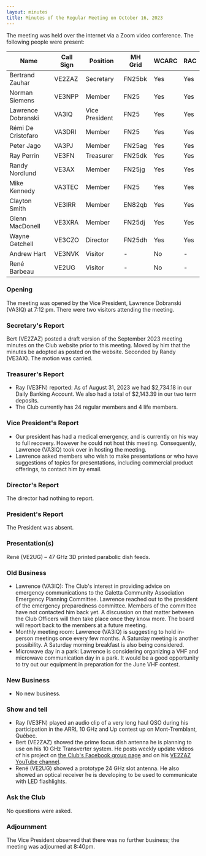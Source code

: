 ```yaml
---
layout: minutes
title: Minutes of the Regular Meeting on October 16, 2023
---
```

The meeting was held over the internet via a Zoom video conference.
The following people were present:

| Name                   | Call Sign  | Position         | MH Grid | WCARC | RAC |
|------------------------|------------|------------------|---------|-------|-----|
| Bertrand Zauhar        | VE2ZAZ     | Secretary        | FN25bk  | Yes   | Yes |
| Norman Siemens         | VE3NPP     | Member           | FN25    | Yes   | Yes |
| Lawrence Dobranski     | VA3IQ      | Vice President   | FN25    | Yes   | Yes |
| Rémi De Cristofaro     | VA3DRI     | Member           | FN25    | Yes   | Yes |
| Peter Jago             | VA3PJ      | Member           | FN25ag  | Yes   | Yes |
| Ray Perrin             | VE3FN      | Treasurer        | FN25dk  | Yes   | Yes |
| Randy Nordlund         | VE3AX      | Member           | FN25jg  | Yes   | Yes |
| Mike Kennedy           | VA3TEC     | Member           | FN25    | Yes   | Yes |
| Clayton Smith          | VE3IRR     | Member           | EN82qb  | Yes   | Yes |
| Glenn MacDonell        | VE3XRA     | Member           | FN25dj  | Yes   | Yes |
| Wayne Getchell         | VE3CZO     | Director         | FN25dh  | Yes   | Yes |
| Andrew Hart            | VE3NVK     | Visitor          |   -     | No    |  -  |
| René Barbeau           | VE2UG      | Visitor          |   -     | No    |  -  |

### Opening
The meeting was opened by the Vice President, Lawrence Dobranski (VA3IQ) at 7:12 pm.
There were two visitors attending the meeting.

### Secretary's Report
Bert (VE2ZAZ) posted a draft version of the September 2023 meeting minutes on the Club website prior to this meeting. Moved by him that the minutes be adopted as posted on the website. Seconded by Randy (VE3AX). The motion was carried.

### Treasurer's Report
- Ray (VE3FN) reported: As of August 31, 2023 we had $2,734.18 in our Daily Banking Account.  We also had a total of $2,143.39 in our two term deposits.
- The Club currently has 24 regular members and 4 life members.

### Vice President's Report
- Our president has had a medical emergency, and is currently on his way to full recovery. However he could not host this meeting. Consequently, Lawrence (VA3IQ) took over in hosting the meeting.
- Lawrence asked members who wish to make presentations or who have suggestions of topics for presentations, including commercial product offerings, to contact him by email.

### Director's Report
The director had nothing to report.

### President's Report
The President was absent.

### Presentation(s)
René (VE2UG) – 47 GHz 3D printed parabolic dish feeds.

### Old Business
- Lawrence (VA3IQ): The Club's interest in providing advice on emergency communications to the Galetta Community Association Emergency Planning Committee. Lawrence reached out to the president of the emergency preparedness committee. Members of the committee have not contacted him back yet. A discussion on that matter between the Club Officers will then take place once they know more. The board will report back to the members at a future meeting.
- Monthly meeting room: Lawrence (VA3IQ) is suggesting to hold in-person meetings once every few months. A Saturday meeting is another possibility. A Saturday morning breakfast is also being considered.
- Microwave day in a park: Lawrence is considering organizing a VHF and microwave communication day in a park. It would be a good opportunity to try out our equipment in preparation for the June VHF contest.

### New Business
- No new business.

### Show and tell
- Ray (VE3FN) played an audio clip of a very long haul QSO during his participation in the ARRL 10 GHz and Up contest up on Mont-Tremblant, Québec.
- Bert (VE2ZAZ) showed the prime focus dish antenna he is planning to use on his 10 GHz Transverter system. He posts weekly update videos of his project on [the Club's Facebook group page](https://www.facebook.com/groups/664188554631032) and on his [VE2ZAZ YouTube channel](https://www.youtube.com/@VE2ZAZ).
- René (VE2UG) showed a prototype 24 GHz slot antenna. He also showed an optical receiver he is developing to be used to communicate with LED flashlights.

### Ask the Club
No questions were asked.

### Adjournment
The Vice President observed that there was no further business; the meeting was adjourned at 8:40pm.
